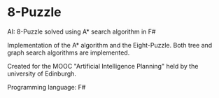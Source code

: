 # 8-Puzzle
AI: 8-Puzzle solved using A* search algorithm in F#

Implementation of the A* algorithm and the Eight-Puzzle. Both tree and graph search algorithms are implemented.

Created for the MOOC "Artificial Intelligence Planning" held by the university of Edinburgh.

Programming language: F#

